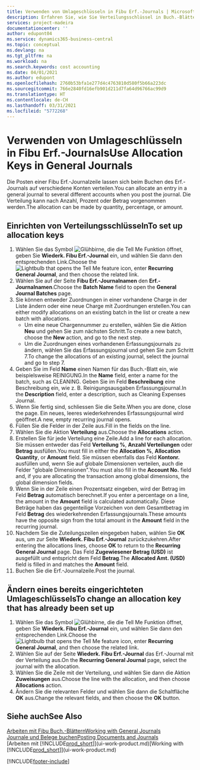 ```yaml
---
title: Verwenden von Umlageschlüsseln in Fibu Erf.-Journals | Microsoft Docs
description: Erfahren Sie, wie Sie Verteilungsschlüssel in Buch.-Blättern verwenden können.
services: project-madeira
documentationcenter: ''
author: edupont04
ms.service: dynamics365-business-central
ms.topic: conceptual
ms.devlang: na
ms.tgt_pltfrm: na
ms.workload: na
ms.search.keywords: cost accounting
ms.date: 04/01/2021
ms.author: edupont
ms.openlocfilehash: 2760b53bfa1e277d4c4763810d580f5b66a223dc
ms.sourcegitcommit: 766e2840fd16efb901d211d7fa64d96766ac99d9
ms.translationtype: HT
ms.contentlocale: de-CH
ms.lasthandoff: 03/31/2021
ms.locfileid: "5772268"
---
```

# <a name="use-allocation-keys-in-general-journals"></a><span data-ttu-id="eb8c7-103">Verwenden von Umlageschlüsseln in Fibu Erf.-Journals</span><span class="sxs-lookup"><span data-stu-id="eb8c7-103">Use Allocation Keys in General Journals</span></span>
<span data-ttu-id="eb8c7-104">Die Posten einer Fibu Erf.-Journalzeile lassen sich beim Buchen des Erf.-Journals auf verschiedene Konten verteilen.</span><span class="sxs-lookup"><span data-stu-id="eb8c7-104">You can allocate an entry in a general journal to several different accounts when you post the journal.</span></span> <span data-ttu-id="eb8c7-105">Die Verteilung kann nach Anzahl, Prozent oder Betrag vorgenommen werden.</span><span class="sxs-lookup"><span data-stu-id="eb8c7-105">The allocation can be made by quantity, percentage, or amount.</span></span>

## <a name="to-set-up-allocation-keys"></a><span data-ttu-id="eb8c7-106">Einrichten von Verteilungsschlüsseln</span><span class="sxs-lookup"><span data-stu-id="eb8c7-106">To set up allocation keys</span></span>
1. <span data-ttu-id="eb8c7-107">Wählen Sie das Symbol ![Glühbirne, die die Tell Me Funktion öffnet](media/ui-search/search_small.png "Tell Me-Funktion"), geben Sie **Wiederk. Fibu Erf.-Journal** ein, und wählen Sie dann den entsprechenden Link.</span><span class="sxs-lookup"><span data-stu-id="eb8c7-107">Choose the ![Lightbulb that opens the Tell Me feature](media/ui-search/search_small.png "Tell me what you want to do") icon, enter **Recurring General Journal**, and then choose the related link.</span></span>
2. <span data-ttu-id="eb8c7-108">Wählen Sie auf der Seite **Fibu Erf.-Journalnamen** den **Erf.-Journalnamen**.</span><span class="sxs-lookup"><span data-stu-id="eb8c7-108">Choose the **Batch Name** field to open the **General Journal Batches** page.</span></span>
3. <span data-ttu-id="eb8c7-109">Sie können entweder Zuordnungen in einer vorhandene Charge in der Liste ändern oder eine neue Charge mit Zuordnungen erstellen.</span><span class="sxs-lookup"><span data-stu-id="eb8c7-109">You can either modify allocations on an existing batch in the list or create a new batch with allocations.</span></span>
   * <span data-ttu-id="eb8c7-110">Um eine neue Chargennummer zu erstellen, wählen Sie die Aktion **Neu** und gehen Sie zum nächsten Schritt.</span><span class="sxs-lookup"><span data-stu-id="eb8c7-110">To create a new batch, choose the **New** action, and go to the next step.</span></span>
   * <span data-ttu-id="eb8c7-111">Um die Zuordnungen eines vorhandenen Erfassungsjournals zu ändern, wählen Sie das Erfassungsjournal und gehen Sie zum Schritt 7.</span><span class="sxs-lookup"><span data-stu-id="eb8c7-111">To change the allocations of an existing journal, select the journal and go to step 7.</span></span>    
4. <span data-ttu-id="eb8c7-112">Geben Sie im Feld **Name** einen Namen für das Buch.-Blatt ein, wie beispielsweise REINIGUNG.</span><span class="sxs-lookup"><span data-stu-id="eb8c7-112">In the **Name** field, enter a name for the batch, such as CLEANING.</span></span> <span data-ttu-id="eb8c7-113">Geben Sie im Feld **Beschreibung** eine Beschreibung ein, wie z. B. Reinigungsausgaben Erfassungsjournal.</span><span class="sxs-lookup"><span data-stu-id="eb8c7-113">In the **Description** field, enter a description, such as Cleaning Expenses Journal.</span></span>
5. <span data-ttu-id="eb8c7-114">Wenn Sie fertig sind, schliessen Sie die Seite.</span><span class="sxs-lookup"><span data-stu-id="eb8c7-114">When you are done, close the page.</span></span> <span data-ttu-id="eb8c7-115">Ein neues, leeres wiederkehrendes Erfassungsjournal wird geöffnet.</span><span class="sxs-lookup"><span data-stu-id="eb8c7-115">A new, empty recurring journal opens.</span></span>
6. <span data-ttu-id="eb8c7-116">Füllen Sie die Felder in der Zeile aus.</span><span class="sxs-lookup"><span data-stu-id="eb8c7-116">Fill in the fields on the line.</span></span>
7. <span data-ttu-id="eb8c7-117">Wählen Sie die Aktion **Verteilung** aus.</span><span class="sxs-lookup"><span data-stu-id="eb8c7-117">Choose the **Allocations** action.</span></span>
8. <span data-ttu-id="eb8c7-118">Erstellen Sie für jede Verteilung eine Zeile.</span><span class="sxs-lookup"><span data-stu-id="eb8c7-118">Add a line for each allocation.</span></span> <span data-ttu-id="eb8c7-119">Sie müssen entweder das Feld **Verteilung %**, **Anzahl Verteilungen** oder **Betrag** ausfüllen.</span><span class="sxs-lookup"><span data-stu-id="eb8c7-119">You must fill in either the **Allocation %**, **Allocation Quantity**, or **Amount** field.</span></span> <span data-ttu-id="eb8c7-120">Sie müssen ebenfalls das Feld **Kontonr.** ausfüllen und, wenn Sie auf globale Dimensionen verteilen, auch die Felder "globale Dimensionen".</span><span class="sxs-lookup"><span data-stu-id="eb8c7-120">You must also fill in the **Account No.** field and, if you are allocating the transaction among global dimensions, the global dimension fields.</span></span>
9. <span data-ttu-id="eb8c7-121">Wenn Sie in der Zeile einen Prozentsatz eingeben, wird der Betrag im Feld **Betrag** automatisch berechnet.</span><span class="sxs-lookup"><span data-stu-id="eb8c7-121">If you enter a percentage on a line, the amount in the **Amount** field is calculated automatically.</span></span> <span data-ttu-id="eb8c7-122">Diese Beträge haben das gegenteilige Vorzeichen von dem Gesamtbetrag im Feld **Betrag** des wiederkehrenden Erfassungsjournals.</span><span class="sxs-lookup"><span data-stu-id="eb8c7-122">These amounts have the opposite sign from the total amount in the **Amount** field in the recurring journal.</span></span>
10. <span data-ttu-id="eb8c7-123">Nachdem Sie die Zuteilungszeilen eingegeben haben, wählen Sie **OK** aus, um zur Seite **Wiederk. Fibu Erf.-Journal** zurückzukehren.</span><span class="sxs-lookup"><span data-stu-id="eb8c7-123">After entering the allocations lines, choose **OK** to return to the **Recurring General Journal** page.</span></span> <span data-ttu-id="eb8c7-124">Das Feld **Zugewiesener Betrag (USD)** ist ausgefüllt und entspricht dem Feld **Betrag**.</span><span class="sxs-lookup"><span data-stu-id="eb8c7-124">The **Allocated Amt. (USD)** field is filled in and matches the **Amount** field.</span></span>
11. <span data-ttu-id="eb8c7-125">Buchen Sie die Erf.-Journalzeile.</span><span class="sxs-lookup"><span data-stu-id="eb8c7-125">Post the journal.</span></span>

## <a name="to-change-an-allocation-key-that-has-already-been-set-up"></a><span data-ttu-id="eb8c7-126">Ändern eines bereits eingerichteten Umlageschlüssels</span><span class="sxs-lookup"><span data-stu-id="eb8c7-126">To change an allocation key that has already been set up</span></span>
1. <span data-ttu-id="eb8c7-127">Wählen Sie das Symbol ![Glühbirne, die die Tell Me Funktion öffnet](media/ui-search/search_small.png "Tell Me-Funktion"), geben Sie **Wiederk. Fibu Erf.-Journal** ein, und wählen Sie dann den entsprechenden Link.</span><span class="sxs-lookup"><span data-stu-id="eb8c7-127">Choose the ![Lightbulb that opens the Tell Me feature](media/ui-search/search_small.png "Tell me what you want to do") icon, enter **Recurring General Journal**, and then choose the related link.</span></span>
2. <span data-ttu-id="eb8c7-128">Wählen Sie auf der Seite **Wiederk. Fibu Erf.-Journal** das Erf.-Journal mit der Verteilung aus.</span><span class="sxs-lookup"><span data-stu-id="eb8c7-128">On the **Recurring General Journal** page, select the journal with the allocation.</span></span>
3. <span data-ttu-id="eb8c7-129">Wählen Sie die Zeile mit der Verteilung, und wählen Sie dann die Aktion **Zuweisungen** aus.</span><span class="sxs-lookup"><span data-stu-id="eb8c7-129">Choose the line with the allocation, and then choose **Allocations** action.</span></span>
4. <span data-ttu-id="eb8c7-130">Ändern Sie die relevanten Felder und wählen Sie dann die Schaltfläche **OK** aus.</span><span class="sxs-lookup"><span data-stu-id="eb8c7-130">Change the relevant fields, and then choose the **OK** button.</span></span>

## <a name="see-also"></a><span data-ttu-id="eb8c7-131">Siehe auch</span><span class="sxs-lookup"><span data-stu-id="eb8c7-131">See Also</span></span>
[<span data-ttu-id="eb8c7-132">Arbeiten mit Fibu Buch.-Blättern</span><span class="sxs-lookup"><span data-stu-id="eb8c7-132">Working with General Journals</span></span>](ui-work-general-journals.md)  
[<span data-ttu-id="eb8c7-133">Journale und Belege buchen</span><span class="sxs-lookup"><span data-stu-id="eb8c7-133">Posting Documents and Journals</span></span>](ui-post-documents-journals.md)  
<span data-ttu-id="eb8c7-134">[Arbeiten mit [!INCLUDE[prod_short](includes/prod_short.md)]](ui-work-product.md)</span><span class="sxs-lookup"><span data-stu-id="eb8c7-134">[Working with [!INCLUDE[prod_short](includes/prod_short.md)]](ui-work-product.md)</span></span>


[!INCLUDE[footer-include](includes/footer-banner.md)]